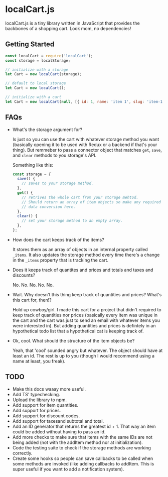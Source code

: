 # localCart.js

localCart.js is a tiny library written in JavaScript that provides the backbones of a shopping cart. Look mom, no dependencies!

## Getting Started

```js
const localCart = require('localCart');
const storage = localStorage;

// initialize with a storage
let Cart = new localCart(storage);

// default to local storage
let Cart = new localCart();

// initialize with a cart
let Cart = new localCart(null, [{ id: 1, name: 'item 1', slug: 'item-1' }]);
```

## FAQs

- What's the storage argument for?

  Is just so you can use the cart with whatever storage method you want (basically opening it to be used with Redux or a backend if that's your thing). But remmeber to pass a connector object that matches `get`, `save`, and `clear` methods to you storage's API.

  Something like this:

  ```js
  const storage = {
    save() {
      // saves to your storage method.
    },
    get() {
      // retrives the whole cart from your storage mehtod.
      // Should return an array of item objects so make any required
      // data conversion here.
    },
    clear() {
      // set your storage method to an empty array.
    },
  };
  ```

- How does the cart keeps track of the items?

  It stores them as an array of objects in an internal property called `_items`. It also updates the storage method every time there's a change in the `_items` property that is tracking the cart.

- Does it keeps track of quantites and prices and totals and taxes and discounts?

  No. No. No. No. No.

- Wait. Why doesn't this thing keep track of quantities and prices? What's this cart for, then!?

  Hold up cowboy/girl. I made this cart for a project that didn't required to keep track of quantities nor prices (basically every item was unique in the cart and the cart was just to send an email with whatever items you were interested in). But adding quantities and prices is defintely in an hypothetical todo list that a hypothetical cat is keeping track of.

- Ok, cool. What should the structure of the item objects be?

  Yeah, that 'cool' sounded angry but whatever. The object should have at least an id. The rest is up to you (though I would recommend using a name at least, you freak).

## TODO

- Make this docs waaay more useful.
- Add TS' typechecking.
- Upload the library to npm.
- Add support for item quantities.
- Add support for prices.
- Add support for discount codes.
- Add support for taxesand subtotal and total.
- Add an ID generator that returns the greatest id + 1. That way an item could be added without having to pass an id.
- Add more checks to make sure that items with the same IDs are not being added (not with the addItem method nor at initialization).
- Code the testing suite to check if the storage methods are working correctly.
- Create some hooks so people can save callbacks to be called when some methods are invoked (like adding callbacks to addItem. This is super useful if you want to add a notification system).
